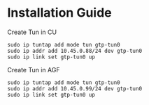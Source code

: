 # Installation Guide
Create Tun in CU
```
sudo ip tuntap add mode tun gtp-tun0
sudo ip addr add 10.45.0.88/24 dev gtp-tun0
sudo ip link set gtp-tun0 up
```
Create Tun in AGF
```
sudo ip tuntap add mode tun gtp-tun0
sudo ip addr add 10.45.0.99/24 dev gtp-tun0
sudo ip link set gtp-tun0 up
```

